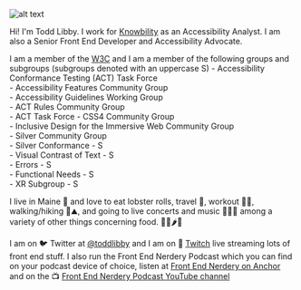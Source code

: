 ![alt text](https://res.cloudinary.com/colabottles/image/upload/v1623022744/images/todd_lobster.jpg "Todd in a restaurant with two, two foot long lobster rolls on the table in front of him.")

Hi! I'm Todd Libby. I work for [Knowbility](https://knowbility.org) as an Accessibility Analyst. I am also a Senior Front End Developer and Accessibility Advocate.

I am a member of the [W3C](https://www.w3.org/) and I am a member of the following groups and subgroups (subgroups denoted with an uppercase S)
    - Accessibility Conformance Testing (ACT) Task Force  
    - Accessibility Features Community Group  
    - Accessibility Guidelines Working Group  
    - ACT Rules Community Group  
    - ACT Task Force
    - CSS4 Community Group  
    - Inclusive Design for the Immersive Web Community Group  
    - Silver Community Group  
    - Silver Conformance - S  
    - Visual Contrast of Text - S  
    - Errors - S  
    - Functional Needs - S  
    - XR Subgroup - S  

I live in Maine 🦞 and love to eat lobster rolls, travel 🧳, workout 🏋🏻, walking/hiking 🎒⛰, and going to live concerts and music 🥁🎶🎸 among a variety of other things concerning food. 🌯🌮🌶🍱

I am on 🐦 Twitter at [@toddlibby](https://twitter.com/toddlibby) and I am on 👾 [Twitch](https://twitch.tv/toddlibby) live streaming lots of front end stuff. I also run the Front End Nerdery Podcast which you can find on your podcast device of choice, listen at [Front End Nerdery on Anchor](https://anchor.fm/frontendnerdery) and on the 📺 [Front End Nerdery Podcast YouTube channel](https://www.youtube.com/c/FrontEndNerdery)
